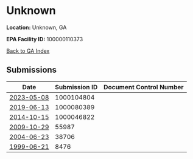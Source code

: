 # Unknown

**Location:** Unknown, GA

**EPA Facility ID:** 100000110373

[Back to GA Index](../../index.md)

## Submissions

| Date | Submission ID | Document Control Number |
|------|--------------|-------------------------|
| [2023-05-08](submissions/1000104804.md) | 1000104804 |  |
| [2019-06-13](submissions/1000080389.md) | 1000080389 |  |
| [2014-10-15](submissions/1000046822.md) | 1000046822 |  |
| [2009-10-29](submissions/55987.md) | 55987 |  |
| [2004-06-23](submissions/38706.md) | 38706 |  |
| [1999-06-21](submissions/8476.md) | 8476 |  |
